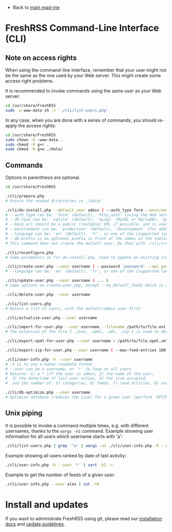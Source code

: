 * Back to [main read-me](../README.md)

# FreshRSS Command-Line Interface (CLI)

## Note on access rights

When using the command-line interface, remember that your user might not be the same as the one used by your Web server.
This might create some access right problems.

It is recommended to invoke commands using the same user as your Web server:

```sh
cd /usr/share/FreshRSS
sudo -u www-data sh -c './cli/list-users.php'
```

In any case, when you are done with a series of commands, you should re-apply the access rights:

```sh
cd /usr/share/FreshRSS
sudo chown -R :www-data .
sudo chmod -R g+r .
sudo chmod -R g+w ./data/
```


## Commands

Options in parenthesis are optional.


```sh
cd /usr/share/FreshRSS

./cli/prepare.php
# Ensure the needed directories in ./data/

./cli/do-install.php --default_user admin ( --auth_type form --environment production --base_url https://rss.example.net/ --language en --title FreshRSS --allow_anonymous --api_enabled --db-type mysql --db-host localhost:3306 --db-user freshrss --db-password dbPassword123 --db-base freshrss --db-prefix freshrss )
# --auth_type can be: 'form' (default), 'http_auth' (using the Web server access control), 'none' (dangerous)
# --db-type can be: 'sqlite' (default), 'mysql' (MySQL or MariaDB), 'pgsql' (PostgreSQL)
# --base_url should be a public (routable) URL if possible, and is used for push (PubSubHubbub), for some API functions (e.g. favicons), and external URLs in FreshRSS.
# --environment can be: 'production' (default), 'development' (for additional log messages)
# --language can be: 'en' (default), 'fr', or one of the [supported languages](../app/i18n/)
# --db-prefix is an optional prefix in front of the names of the tables. We suggest using 'freshrss_'
# This command does not create the default user. Do that with ./cli/create-user.php

./cli/reconfigure.php
# Same parameters as for do-install.php. Used to update an existing installation.

./cli/create-user.php --user username ( --password 'password' --api_password 'api_password' --language en --email user@example.net --token 'longRandomString' --no_default_feeds --purge_after_months 3 --feed_min_articles_default 50 --feed_ttl_default 3600 --since_hours_posts_per_rss 168 --min_posts_per_rss 2 --max_posts_per_rss 400 )
# --language can be: 'en' (default), 'fr', or one of the [supported languages](../app/i18n/)

./cli/update-user.php --user username ( ... )
# Same options as create-user.php, except --no_default_feeds which is only available for create-user.php

./cli/delete-user.php --user username

./cli/list-users.php
# Return a list of users, with the default/admin user first

./cli/actualize-user.php --user username

./cli/import-for-user.php --user username --filename /path/to/file.ext
# The extension of the file { .json, .opml, .xml, .zip } is used to detect the type of import

./cli/export-opml-for-user.php --user username > /path/to/file.opml.xml

./cli/export-zip-for-user.php --user username ( --max-feed-entries 100 ) > /path/to/file.zip

./cli/user-info.php -h --user username
# -h is to use a human-readable format
# --user can be a username, or '*' to loop on all users
# Returns: 1) a * iff the user is admin, 2) the name of the user,
#  3) the date/time of last user action, 4) the size occupied,
#  and the number of: 5) categories, 6) feeds, 7) read articles, 8) unread articles, and 9) favourites

./cli/db-optimize.php --user username
# Optimize database (reduces the size) for a given user (perform `OPTIMIZE TABLE` in MySQL, `VACUUM` in SQLite)
```


## Unix piping

It is possible to invoke a command multiple times, e.g. with different usernames, thanks to the `xargs -n1` command.
Example showing user information for all users which username starts with 'a':

```sh
./cli/list-users.php | grep '^a' | xargs -n1 ./cli/user-info.php -h --user
```

Example showing all users ranked by date of last activity:

```sh
./cli/user-info.php -h --user '*' | sort -k2 -r
```

Example to get the number of feeds of a given user:

```sh
./cli/user-info.php --user alex | cut -f6
```


# Install and updates

If you want to administrate FreshRSS using git, please read our [installation docs](https://freshrss.github.io/FreshRSS/en/admins/02_Installation.html)
and [update guidelines](https://freshrss.github.io/FreshRSS/en/admins/03_Updating.html). 
